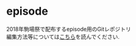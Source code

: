 # episode
2018年駒場祭で配布するepisode用のGitレポジトリ  
編集方法等については[こちら](https://github.com/TsuyoshiShuin/episode/wiki/%E5%8E%9F%E7%A8%BF%E3%81%AE%E8%BF%BD%E5%8A%A0%E3%81%8A%E3%82%88%E3%81%B3%E7%B7%A8%E9%9B%86%E6%96%B9%E6%B3%95)を読んでください.
